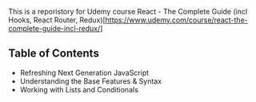 This is a reporistory for Udemy course React - The Complete Guide (incl Hooks, React Router, Redux)[https://www.udemy.com/course/react-the-complete-guide-incl-redux/]

## Table of Contents

- Refreshing Next Generation JavaScript
- Understanding the Base Features & Syntax
- Working with Lists and Conditionals
